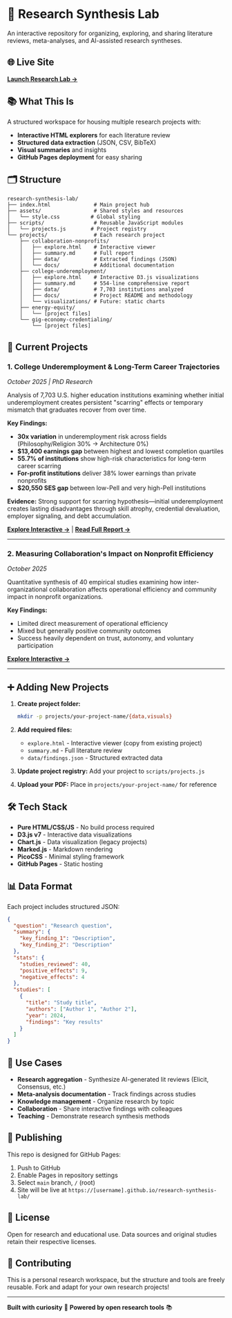 # 🧠 Research Synthesis Lab

An interactive repository for organizing, exploring, and sharing literature reviews, meta-analyses, and AI-assisted research syntheses.

## 🌐 Live Site

**[Launch Research Lab →](https://kamrawr.github.io/research-synthesis-lab/)**

## 📚 What This Is

A structured workspace for housing multiple research projects with:
- **Interactive HTML explorers** for each literature review
- **Structured data extraction** (JSON, CSV, BibTeX)
- **Visual summaries** and insights
- **GitHub Pages deployment** for easy sharing

## 🗂️ Structure

```
research-synthesis-lab/
├── index.html              # Main project hub
├── assets/                 # Shared styles and resources
│   └── style.css          # Global styling
├── scripts/                # Reusable JavaScript modules
│   └── projects.js        # Project registry
└── projects/               # Each research project
    ├── collaboration-nonprofits/
    │   ├── explore.html    # Interactive viewer
    │   ├── summary.md      # Full report
    │   ├── data/           # Extracted findings (JSON)
    │   └── docs/           # Additional documentation
    ├── college-underemployment/
    │   ├── explore.html    # Interactive D3.js visualizations
    │   ├── summary.md      # 554-line comprehensive report
    │   ├── data/           # 7,703 institutions analyzed
    │   ├── docs/           # Project README and methodology
    │   └── visualizations/ # Future: static charts
    ├── energy-equity/
    │   └── [project files]
    └── gig-economy-credentialing/
        └── [project files]
```

## 🔬 Current Projects

### 1. **College Underemployment & Long-Term Career Trajectories**
*October 2025 | PhD Research*

Analysis of 7,703 U.S. higher education institutions examining whether initial underemployment creates persistent "scarring" effects or temporary mismatch that graduates recover from over time.

**Key Findings:**
- **30x variation** in underemployment risk across fields (Philosophy/Religion 30% → Architecture 0%)
- **$13,400 earnings gap** between highest and lowest completion quartiles
- **55.7% of institutions** show high-risk characteristics for long-term career scarring
- **For-profit institutions** deliver 38% lower earnings than private nonprofits
- **$20,550 SES gap** between low-Pell and very high-Pell institutions

**Evidence:** Strong support for scarring hypothesis—initial underemployment creates lasting disadvantages through skill atrophy, credential devaluation, employer signaling, and debt accumulation.

**[Explore Interactive →](projects/college-underemployment/explore.html)** | **[Read Full Report →](projects/college-underemployment/summary.md)**

---

### 2. **Measuring Collaboration's Impact on Nonprofit Efficiency**
*October 2025*

Quantitative synthesis of 40 empirical studies examining how inter-organizational collaboration affects operational efficiency and community impact in nonprofit organizations.

**Key Findings:**
- Limited direct measurement of operational efficiency
- Mixed but generally positive community outcomes
- Success heavily dependent on trust, autonomy, and voluntary participation

**[Explore Interactive →](projects/collaboration-nonprofits/explore.html)**

---

## ➕ Adding New Projects

1. **Create project folder:**
   ```bash
   mkdir -p projects/your-project-name/{data,visuals}
   ```

2. **Add required files:**
   - `explore.html` - Interactive viewer (copy from existing project)
   - `summary.md` - Full literature review
   - `data/findings.json` - Structured extracted data

3. **Update project registry:**
   Add your project to `scripts/projects.js`

4. **Upload your PDF:**
   Place in `projects/your-project-name/` for reference

## 🛠️ Tech Stack

- **Pure HTML/CSS/JS** - No build process required
- **D3.js v7** - Interactive data visualizations
- **Chart.js** - Data visualization (legacy projects)
- **Marked.js** - Markdown rendering
- **PicoCSS** - Minimal styling framework
- **GitHub Pages** - Static hosting

## 📊 Data Format

Each project includes structured JSON:

```json
{
  "question": "Research question",
  "summary": {
    "key_finding_1": "Description",
    "key_finding_2": "Description"
  },
  "stats": {
    "studies_reviewed": 40,
    "positive_effects": 9,
    "negative_effects": 4
  },
  "studies": [
    {
      "title": "Study title",
      "authors": ["Author 1", "Author 2"],
      "year": 2024,
      "findings": "Key results"
    }
  ]
}
```

## 🎯 Use Cases

- **Research aggregation** - Synthesize AI-generated lit reviews (Elicit, Consensus, etc.)
- **Meta-analysis documentation** - Track findings across studies
- **Knowledge management** - Organize research by topic
- **Collaboration** - Share interactive findings with colleagues
- **Teaching** - Demonstrate research synthesis methods

## 🚀 Publishing

This repo is designed for GitHub Pages:

1. Push to GitHub
2. Enable Pages in repository settings
3. Select `main` branch, `/` (root)
4. Site will be live at `https://[username].github.io/research-synthesis-lab/`

## 📝 License

Open for research and educational use. Data sources and original studies retain their respective licenses.

## 🤝 Contributing

This is a personal research workspace, but the structure and tools are freely reusable. Fork and adapt for your own research projects!

---

**Built with curiosity** 🔬 **Powered by open research tools** 📚